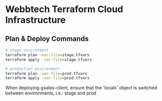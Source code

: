 # Webbtech Terraform Cloud Infrastructure

## Plan & Deploy Commands

```bash
# stage environment
terraform plan -var-file=stage.tfvars
terraform apply -var-file=stage.tfvars

# production environment
terraform plan -var-file=prod.tfvars
terraform apply -var-file=prod.tfvars
```

When deploying gsales-client, ensure that the 'locals'  object is switched between environments, i.e.: stage and prod
